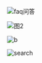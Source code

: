 ![faq问答](https://user-images.githubusercontent.com/11793384/209654456-20776430-7eb0-44c5-968c-9a917c7290ec.gif)

![图2](https://user-images.githubusercontent.com/11793384/209659140-020e8911-2cb1-457e-86dc-aaa1c680ec02.gif)

![b](https://user-images.githubusercontent.com/11793384/209659164-8baf3718-a809-4009-9af6-c300c1546f8e.gif)

![search](https://user-images.githubusercontent.com/11793384/209659277-1827e49f-39ad-44ef-8178-53c90744b322.gif)
